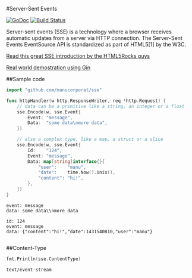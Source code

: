 #Server-Sent Events

[![GoDoc](https://godoc.org/github.com/manucorporat/sse?status.svg)](https://godoc.org/github.com/manucorporat/sse)
[![Build Status](https://travis-ci.org/manucorporat/sse.svg)](https://travis-ci.org/manucorporat/sse)

Server-sent events (SSE) is a technology where a browser receives automatic updates from a server via HTTP connection. The Server-Sent Events EventSource API is standardized as part of HTML5[1] by the W3C.

[Read this great SSE introduction by the HTML5Rocks guys](http://www.html5rocks.com/en/tutorials/eventsource/basics/)

[Real world demostration using Gin](http://sse.getgin.io/)

##Sample code

```go
import "github.com/manucorporat/sse"

func httpHandler(w http.ResponseWriter, req *http.Request) {
	// data can be a primitive like a string, an integer or a float
	sse.Encode(w, sse.Event{
		Event: "message",
		Data:  "some data\nmore data",
	})

	// also a complex type, like a map, a struct or a slice
	sse.Encode(w, sse.Event{
		Id:    "124",
		Event: "message",
		Data: map[string]interface{}{
			"user":    "manu",
			"date":    time.Now().Unix(),
			"content": "hi!",
		},
	})
}
```
```
event: message
data: some data\\nmore data

id: 124
event: message
data: {"content":"hi!","date":1431540810,"user":"manu"}
 
```

##Content-Type

```go
fmt.Println(sse.ContentType)
```
```
text/event-stream
```